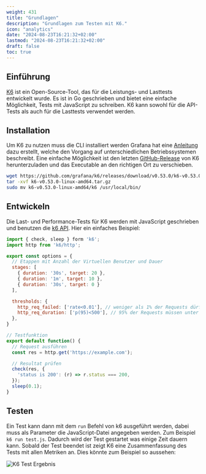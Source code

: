 ```yaml
---
weight: 431
title: "Grundlagen"
description: "Grundlagen zum Testen mit K6."
icon: "analytics"
date: "2024-08-23T16:21:32+02:00"
lastmod: "2024-08-23T16:21:32+02:00"
draft: false
toc: true
---
```


## Einführung

[K6](https://k6.io/) ist ein Open-Source-Tool, das für die Leistungs- und Lasttests entwickelt wurde. Es ist in Go geschrieben und bietet eine einfache Möglichkeit, Tests mit JavaScript zu schreiben. K6 kann sowohl für die API-Tests als auch für die Lasttests verwendet werden.

## Installation

Um K6 zu nutzen muss die CLI installiert werden Grafana hat eine [Anleitung](https://k6.io/docs/getting-started/installation) dazu erstellt, welche den Vorgang auf unterschiedlichen Betriebssystemen beschreibt.
Eine einfache Möglichkeit ist den letzten [GitHub-Release](https://github.com/grafana/k6/releases) von K6 herunterzuladen und das Executable an den richtigen Ort zu verschieben.

```bash
wget https://github.com/grafana/k6/releases/download/v0.53.0/k6-v0.53.0-linux-amd64.tar.gz
tar -xvf k6-v0.53.0-linux-amd64.tar.gz
sudo mv k6-v0.53.0-linux-amd64/k6 /usr/local/bin/
```

## Entwickeln

Die Last- und Performance-Tests für K6 werden mit JavaScript geschrieben und benutzen die [k6 API](https://k6.io/docs/javascript-api/k6-http). Hier ein einfaches Beispiel:

```javascript
import { check, sleep } form 'k6';
import http from 'k6/http';

export const options = {
  // Etappen mit Anzahl der Virtuellen Benutzer und Dauer
  stages: [
    { duration: '30s', target: 20 },
    { duration: '1m', target: 10 },
    { duration: '30s', target: 0 }
  ],

  thresholds: {
    http_req_failed: ['rate<0.01'], // weniger als 1% der Requests dürfen fehlschlagen
    http_req_duration: ['p(95)<500'], // 95% der Requests müssen unter 500ms sein
  },
}

// Testfunktion
export default function() {
  // Request ausführen
  const res = http.get('https://example.com');

  // Resultat prüfen
  check(res, {
    'status is 200': (r) => r.status === 200,
  });
  sleep(0.1);
}
```

## Testen

Ein Test kann dann mit dem `run` Befehl von k6 ausgeführt werden, dabei muss als Parameter die JavaScript-Datei angegeben werden.
Zum Beispiel `k6 run test.js`. Dadurch wird der Test gestartet was einige Zeit dauern kann. Sobald der Test beendet ist zeigt
K6 eine Zusammenfassung des Tests mit allen Metriken an. Dies könnte zum Beispiel so aussehen:

![K6 Test Ergebnis](/docs/images/testing/k6/k6-test.png "Ausführung des K6 Tests im Terminal")

